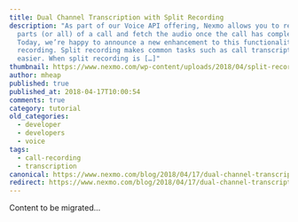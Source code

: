 ```yaml
---
title: Dual Channel Transcription with Split Recording
description: "As part of our Voice API offering, Nexmo allows you to record
  parts (or all) of a call and fetch the audio once the call has completed.
  Today, we’re happy to announce a new enhancement to this functionality: split
  recording. Split recording makes common tasks such as call transcription even
  easier. When split recording is […]"
thumbnail: https://www.nexmo.com/wp-content/uploads/2018/04/split-recording-dev.png
author: mheap
published: true
published_at: 2018-04-17T10:00:54
comments: true
category: tutorial
old_categories:
  - developer
  - developers
  - voice
tags:
  - call-recording
  - transcription
canonical: https://www.nexmo.com/blog/2018/04/17/dual-channel-transcription-split-recording-dr
redirect: https://www.nexmo.com/blog/2018/04/17/dual-channel-transcription-split-recording-dr
---
```

Content to be migrated...